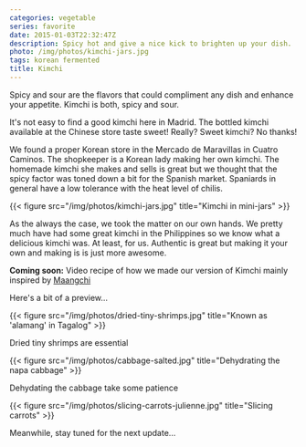 ```yaml
---
categories: vegetable
series: favorite
date: 2015-01-03T22:32:47Z
description: Spicy hot and give a nice kick to brighten up your dish.
photo: /img/photos/kimchi-jars.jpg
tags: korean fermented
title: Kimchi
---
```


Spicy and sour are the flavors that could compliment any dish and enhance your appetite. Kimchi is both, spicy and sour.</p>

It's not easy to find a good kimchi here in Madrid. The bottled kimchi available at the Chinese store taste sweet! Really? Sweet kimchi? No thanks!

We found a proper Korean store in the Mercado de Maravillas in Cuatro Caminos. The shopkeeper is a Korean lady making her own kimchi. The homemade kimchi she makes and sells is great but we thought that the spicy factor was toned down a bit for the Spanish market. Spaniards in general have a low tolerance with the heat level of chilis.

{{< figure src="/img/photos/kimchi-jars.jpg" title="Kimchi in mini-jars" >}}

As the always the case, we took the matter on our own hands. We pretty much have had some great kimchi in the Philippines so we know what a delicious kimchi was. At least, for us.
Authentic is great but making it your own and making is is just more awesome.

**Coming soon:** Video recipe of how we made our version of Kimchi mainly inspired by [Maangchi](https://www.youtube.com/watch?v=0sX_wDCbeuU)

Here's a bit of a preview…

{{< figure src="/img/photos/dried-tiny-shrimps.jpg" title="Known as 'alamang' in Tagalog" >}}

Dried tiny shrimps are essential

{{< figure src="/img/photos/cabbage-salted.jpg" title="Dehydrating the napa cabbage" >}}

Dehydating the cabbage take some patience

{{< figure src="/img/photos/slicing-carrots-julienne.jpg" title="Slicing carrots" >}}

Meanwhile, stay tuned for the next update…